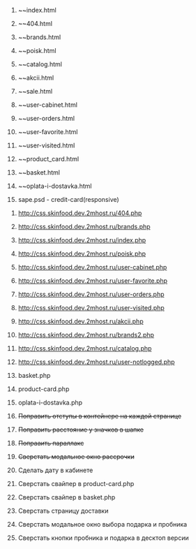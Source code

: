 1. ~~index.html
2. ~~404.html
4. ~~brands.html
4. ~~poisk.html
5. ~~catalog.html
5. ~~akcii.html

6. ~~sale.html
7. ~~user-cabinet.html
7. ~~user-orders.html
7. ~~user-favorite.html
7. ~~user-visited.html

8. ~~product_card.html
3. ~~basket.html
9. ~~oplata-i-dostavka.html

10. sape.psd - credit-card(responsive)


<!-- prod -->
1. http://css.skinfood.dev.2mhost.ru/404.php
2. http://css.skinfood.dev.2mhost.ru/brands.php
3. http://css.skinfood.dev.2mhost.ru/index.php
4. http://css.skinfood.dev.2mhost.ru/poisk.php
5. http://css.skinfood.dev.2mhost.ru/user-cabinet.php
6. http://css.skinfood.dev.2mhost.ru/user-favorite.php
7. http://css.skinfood.dev.2mhost.ru/user-orders.php
8. http://css.skinfood.dev.2mhost.ru/user-visited.php

9. http://css.skinfood.dev.2mhost.ru/akcii.php
10. http://css.skinfood.dev.2mhost.ru/brands2.php
11. http://css.skinfood.dev.2mhost.ru/catalog.php
12. http://css.skinfood.dev.2mhost.ru/user-notlogged.php

13. basket.php
14. product-card.php
15. oplata-i-dostavka.php


1. ~~Поправить отступы в контейнере на каждой странице~~
2. ~~Поправить расстояние у значков в шапке~~
4. ~~Попрааить параллакс~~
5. ~~Сверстать модальное окно рассрочки~~
6. Сделать дату в кабинете
7. Сверстать свайпер в product-card.php
8. Сверстать свайпер в basket.php
9. Сверстать страницу доставки
10. Сверстать модальное окно выбора подарка и пробника
11. Сверстать кнопки пробника и подарка в десктоп версии